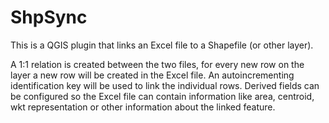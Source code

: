 ShpSync
=======

This is a QGIS plugin that links an Excel file to a Shapefile (or other layer).

A 1:1 relation is created between the two files, for every new row on the layer
a new row will be created in the Excel file. An autoincrementing identification
key will be used to link the individual rows. Derived fields can be configured
so the Excel file can contain information like area, centroid, wkt representation
or other information about the linked feature.
